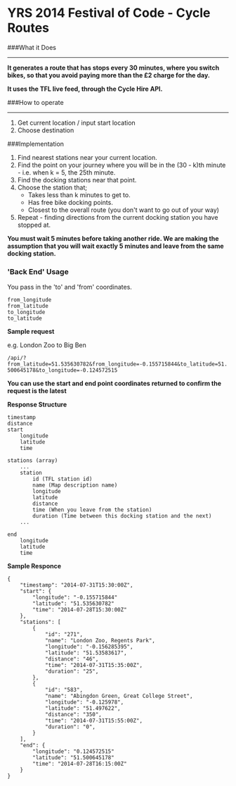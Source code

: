 YRS 2014 Festival of Code - Cycle Routes
========================================


###What it Does
_____________________

**It generates a route that has stops every 30 minutes, where you switch bikes, so that you avoid paying more than the £2 charge for the day.**

**It uses the TFL live feed, through the Cycle Hire API.**

###How to operate  
________________________

1. Get current location / input start location
2. Choose destination


###Implementation

1. Find nearest stations near your current location.
2. Find the point on your journey where you will be in the (30 - k)th minute - i.e. when k = 5, the 25th minute.
3. Find the docking stations near that point.
4. Choose the station that;
	+ Takes less than k minutes to get to.
	+ Has free bike docking points.  
	+ Closest to the overall route (you don't want to go out of your way)
5. Repeat - finding directions from the current docking station you have stopped at.

**You must wait 5 minutes before taking another ride. We are making the assumption that you will wait exactly 5 minutes and leave from the same docking station.**

### 'Back End' Usage

You pass in the 'to' and 'from' coordinates.

`from_longitude`  
`from_latitude`  
`to_longitude`  
`to_latitude`

**Sample request**

e.g. London Zoo to Big Ben  

`/api/?from_latitude=51.535630782&from_longitude=-0.155715844&to_latitude=51.500645178&to_longitude=-0.124572515`

**You can use the start and end point coordinates returned to confirm the request is the latest**

**Response Structure**

	timestamp
	distance
	start
		longitude
		latitude
		time
	
	stations (array)
		...
		station
			id (TFL station id)
			name (Map description name)
			longitude
			latitude
			distance
			time (When you leave from the station)
			duration (Time between this docking station and the next)
		...
		
	end
		longitude
		latitude
		time

**Sample Responce**

	{
		"timestamp": "2014-07-31T15:30:00Z",
		"start": {
			"longitude": "-0.155715844"
			"latitude": "51.535630782"
			"time": "2014-07-28T15:30:00Z"
		},
		"stations": [
			{
				"id": "271",
      			"name": "London Zoo, Regents Park",
      			"longitude": "-0.156285395",
      			"latitude": "51.53583617",
      			"distance": "46",
      			"time": "2014-07-31T15:35:00Z",
      			"duration": "25",
			},
			{
				"id": "583",
      			"name": "Abingdon Green, Great College Street",
      			"longitude": "-0.125978",
      			"latitude": "51.497622",
      			"distance": "350",
      			"time": "2014-07-31T15:55:00Z",
      			"duration": "0",
			}
		],
		"end": {
			"longitude": "0.124572515"
			"latitude": "51.500645178"
			"time": "2014-07-28T16:15:00Z"
		}
	}
